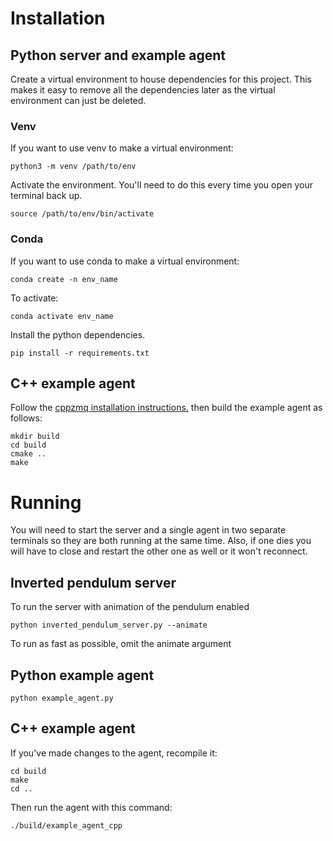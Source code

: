 # Installation

## Python server and example agent

Create a virtual environment to house dependencies for this project. This makes
it easy to remove all the dependencies later as the virtual environment can
just be deleted.

### Venv
If you want to use venv to make a virtual environment:

```
python3 -m venv /path/to/env
```

Activate the environment. You'll need to do this every time you open your terminal back up.

```
source /path/to/env/bin/activate
```

### Conda
If you want to use conda to make a virtual environment:

```
conda create -n env_name
```

To activate:

```
conda activate env_name
```

Install the python dependencies.
```
pip install -r requirements.txt
```

## C++ example agent

Follow the [cppzmq installation
instructions.](https://github.com/zeromq/cppzmq#build-instructions) then build
the example agent as follows:

```
mkdir build
cd build
cmake ..
make
```

# Running

You will need to start the server and a single agent in two separate terminals
so they are both running at the same time. Also, if one dies you will have to
close and restart the other one as well or it won't reconnect.

## Inverted pendulum server

To run the server with animation of the pendulum enabled

```
python inverted_pendulum_server.py --animate
```

To run as fast as possible, omit the animate argument

## Python example agent

```
python example_agent.py
```

## C++ example agent

If you've made changes to the agent, recompile it:

```
cd build
make
cd ..
```

Then run the agent with this command:

```
./build/example_agent_cpp
```

